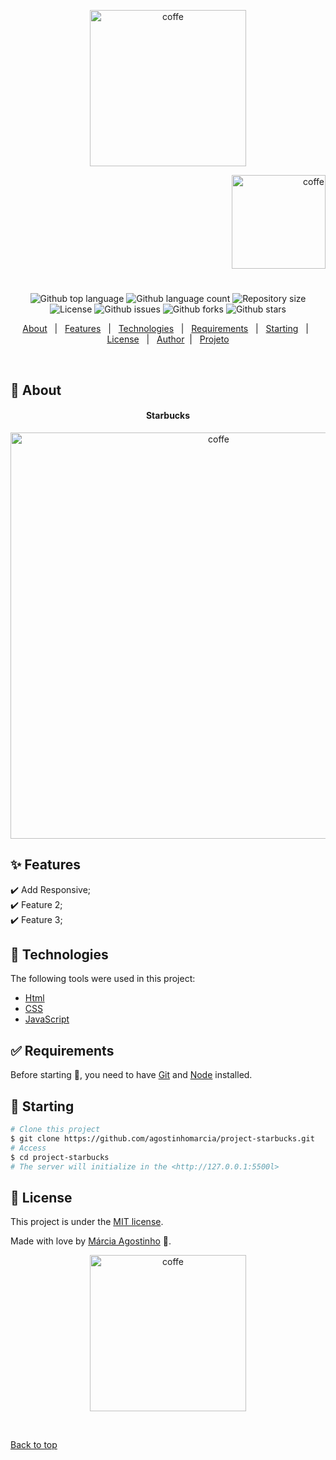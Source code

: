 <p align="center">
   <img src="https://media.giphy.com/media/iJVtsbgNDGnDMQif1J/giphy.gif" alt="coffe" width="250"/>
</p>

<p align="right">
   <img src="https://media.giphy.com/media/rTEOxgoKAbSkE/giphy.gif" alt="coffe" width="150"/>
</p>




<h1 align="center"></h1>

<p align="center">
  <img alt="Github top language" src="https://img.shields.io/github/languages/top/agostinhomarcia/project-starbucks?color=017143">

  <img alt="Github language count" src="https://img.shields.io/github/languages/count/agostinhomarcia/papelaria-caprichos?color=017143">

  <img alt="Repository size" src="https://img.shields.io/github/repo-size/agostinhomarcia/project-starbucks?color=017143">

   <img alt="License" src="https://img.shields.io/github/license/agostinhomarcia/project-starbucks?color=017143">

   <img alt="Github issues" src="https://img.shields.io/github/issues/agostinhomarcia/project-starbucks?color=017143" /> 

   <img alt="Github forks" src="https://img.shields.io/github/forks/agostinhomarcia/project-starbucks?color=017143" /> 

   <img alt="Github stars" src="https://img.shields.io/github/stars/agostinhomarcia/project-starbucks?color=017143" /> 
</p>


<p align="center">
  <a href="#dart-about">About</a> &#xa0; | &#xa0; 
  <a href="#sparkles-features">Features</a> &#xa0; | &#xa0;
  <a href="#rocket-technologies">Technologies</a> &#xa0; | &#xa0;
  <a href="#white_check_mark-requirements">Requirements</a> &#xa0; | &#xa0;
  <a href="#checkered_flag-starting">Starting</a> &#xa0; | &#xa0;
  <a href="#memo-license">License</a> &#xa0; | &#xa0;
  <a href="https://github.com/agostinhomarcia/project-starbucks" target="_blank">Author</a>&#xa0; | &#xa0
  <a href="https://fantastic-yeot-5c7cac.netlify.app/" target="_blank" rel="noopener noreferrer">Projeto</a>
</p>

<br>

## :dart: About ##


<h4 align="center">Starbucks </h4>

<p align="center">
   <img src="https://media.giphy.com/media/PGFM9ZwJa4P7ZNB4e6/giphy.gif" alt="coffe" width="650"/>
</p>


## :sparkles: Features ##

:heavy_check_mark: Add Responsive;\
:heavy_check_mark: Feature 2;\
:heavy_check_mark: Feature 3;

## :rocket: Technologies ##

The following tools were used in this project:


- [Html](https://developer.mozilla.org/pt-BR/docs/Web/HTML/Element/html/)  
- [CSS](https://developer.mozilla.org/pt-BR/docs/Web/CSS) 
- [JavaScript](https://developer.mozilla.org/pt-BR/docs/Web/Javascript)



## :white_check_mark: Requirements ##

Before starting :checkered_flag:, you need to have [Git](https://git-scm.com) and [Node](https://nodejs.org/en/) installed.

## :checkered_flag: Starting ##

```bash
# Clone this project
$ git clone https://github.com/agostinhomarcia/project-starbucks.git
# Access
$ cd project-starbucks
# The server will initialize in the <http://127.0.0.1:5500l>
```



## :memo: License ##


This project is under the [MIT license](./License).

Made with love by [Márcia Agostinho](https://github.com/agostinhomarcia) 🚀.




<p align="center">
   <img src="https://media.giphy.com/media/IaMxrzxAVIBrYRAsJN/giphy.gif" alt="coffe" width="250"/>
</p>

&#xa0;

<a href="#top">Back to top </a>
